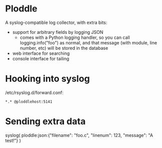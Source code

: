 Ploddle
=======

A syslog-compatible log collector, with extra bits:

- support for arbitrary fields by logging JSON
  - comes with a Python logging handler, so you can call logging.info("foo")
    as normal, and that message (with module, line number, etc) will be
	stored in the database
- web interface for searching
- console interface for tailing


Hooking into syslog
===================

/etc/rsyslog.d/forward.conf:
```
*.* @ploddlehost:5141
```


Sending extra data
==================
syslog(
	ploddle:json:{"filename": "foo.c", "linenum": 123, "message": "A test!"}
)
